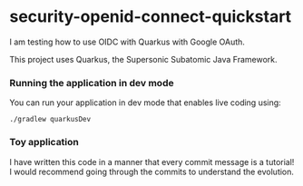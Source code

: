 # security-openid-connect-quickstart

I am testing how to use OIDC with Quarkus with Google OAuth.

This project uses Quarkus, the Supersonic Subatomic Java Framework.

### Running the application in dev mode

You can run your application in dev mode that enables live coding using:
```shell script
./gradlew quarkusDev
```

### Toy application

I have written this code in a manner that every commit message is a tutorial! I would recommend going through the commits to understand the evolution.
